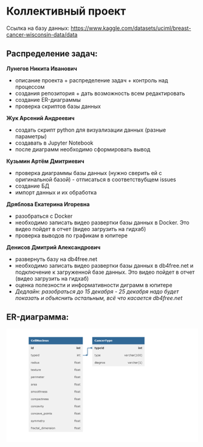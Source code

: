 # Коллективный проект

Ссылка на базу данных: https://www.kaggle.com/datasets/uciml/breast-cancer-wisconsin-data/data

## Распределение задач:
**Лунегов Никита Иванович**
 - описание проекта + распределение задач + контроль над процессом
 - создания репозитория + дать возможность всем редактировать
 - создание ER-диаграммы
 - проверка скриптов базы данных

**Жук Арсений Андреевич** 
 - создать скрипт python для визуализации данных (разные параметры)
 - создавать в Jupyter Notebook
 - после диаграмм необходимо сформировать вывод

**Кузьмин Артём Дмитриевич**
 - проверка диаграммы базы данных (нужно сверить ей с оригинальной базой) - отписаться в соответствубщем issues
 - создание БД
 - импорт данных и их обработка

**Дряблова Екатерина Игоревна**
 - разобраться с Docker
 - необходимо записать видео развертки базы данных в Docker. Это видео пойдет в отчет (видео загрузить на гидхаб)
 - проверка выводов по графикам в юпитере

**Денисов Дмитрий Александрович**
 - развернуть базу на db4free.net
 - необходимо записать видео развертки базы данных в db4free.net и подключение к загруженной базе данных. Это видео пойдет в отчет (видео загрузить на гидхаб)
 - оценка полезности и информативности диграмм в юпитере
 - *Дедлайн: разобраться до 15 декабря - 25 декабря надо будет показать и объяснить остальным, всё что касается db4free.net*

## ER-диаграмма:
![alt text](https://github.com/Nigota/MySQL/blob/main/db_diagram.png)
